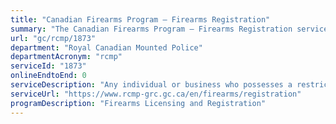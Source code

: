 ```yaml
---
title: "Canadian Firearms Program – Firearms Registration"
summary: "The Canadian Firearms Program – Firearms Registration service from Royal Canadian Mounted Police is not available end-to-end online, according to the GC Service Inventory."
url: "gc/rcmp/1873"
department: "Royal Canadian Mounted Police"
departmentAcronym: "rcmp"
serviceId: "1873"
onlineEndtoEnd: 0
serviceDescription: "Any individual or business who possesses a restricted or prohibited firearm must obtain a Firearms Registration Certificate for each firearm (as mandated by the Firearms Act). The Registrar of Firearms maintains legal responsibility for the approval or refusal of a Firearms Registration Certificate. All Firearms Registration Certificates are held within CFIS."
serviceUrl: "https://www.rcmp-grc.gc.ca/en/firearms/registration"
programDescription: "Firearms Licensing and Registration"
---
```

